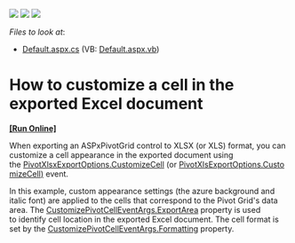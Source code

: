 <!-- default badges list -->
![](https://img.shields.io/endpoint?url=https://codecentral.devexpress.com/api/v1/VersionRange/128577303/15.2.12%2B)
[![](https://img.shields.io/badge/Open_in_DevExpress_Support_Center-FF7200?style=flat-square&logo=DevExpress&logoColor=white)](https://supportcenter.devexpress.com/ticket/details/T424442)
[![](https://img.shields.io/badge/📖_How_to_use_DevExpress_Examples-e9f6fc?style=flat-square)](https://docs.devexpress.com/GeneralInformation/403183)
<!-- default badges end -->
<!-- default file list -->
*Files to look at*:

* [Default.aspx.cs](./CS/WebPivotExportCustomizeCell/Default.aspx.cs) (VB: [Default.aspx.vb](./VB/WebPivotExportCustomizeCell/Default.aspx.vb))
<!-- default file list end -->
# How to customize a cell in the exported Excel document
<!-- run online -->
**[[Run Online]](https://codecentral.devexpress.com/t424442/)**
<!-- run online end -->


<p>When exporting an ASPxPivotGrid control to XLSX (or XLS) format, you can customize a cell appearance in the exported document using the <a href="https://documentation.devexpress.com/#AspNet/DevExpressWebASPxPivotGridPivotXlsxExportOptions_CustomizeCelltopic">PivotXlsxExportOptions.CustomizeCell</a> (or <a href="https://documentation.devexpress.com/#AspNet/DevExpressWebASPxPivotGridPivotXlsExportOptions_CustomizeCelltopic">PivotXlsExportOptions.CustomizeCell</a><u>)</u> event.</p>
<p>In this example, custom appearance settings (the azure background and italic font) are applied to the cells that correspond to the Pivot Grid's data area. The <a href="https://documentation.devexpress.com/AspNet/DevExpressWebASPxPivotGridCustomizePivotCellEventArgs_ExportAreatopic.aspx">CustomizePivotCellEventArgs.ExportArea</a> property is used to identify cell location in the exported Excel document. The cell format is set by the <a href="https://documentation.devexpress.com/AspNet/DevExpressWebASPxPivotGridCustomizePivotCellEventArgs_Formattingtopic.aspx">CustomizePivotCellEventArgs.Formatting</a> property.</p>

<br/>



